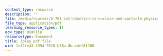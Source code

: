 ```yaml
---
content_type: resource
description: ''
file: /media/courses/8-701-introduction-to-nuclear-and-particle-physics-fall-2020/1c42fe4349949328b38a0bac4ef81908_pCoDwHg5Vh8.pdf
file_type: application/pdf
learning_resource_types: []
ocw_type: OCWFile
resourcetype: Document
title: 3play pdf file
uid: 1c42fe43-4994-9328-b38a-0bac4ef81908
---
```

